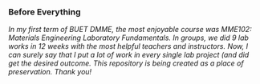 ### Before Everything 
_In my first term of BUET DMME, the most enjoyable course was MME102: Materials Engineering Laboratory Fundamentals._
_In groups, we did 9 lab works in 12 weeks with the most helpful teachers and instructors._
_Now, I can surely say that I put a lot of work in every single lab project (and did get the desired outcome._
_This repository is being created as a place of preservation._
_Thank you!_
